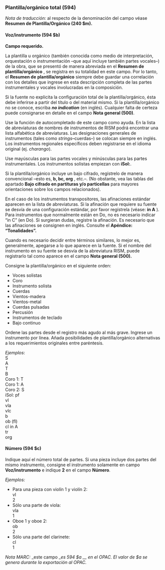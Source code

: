 ### Plantilla/orgánico total (594)

*Nota de traducción:* al respecto de la denominación del campo véase **Resumen de Plantilla/Orgánico (240 $m).**

#### Voz/instrumento (594 $b)

**Campo requerido.**

La plantilla u orgánico (también conocida como medio de interpretación, orquestación o instrumentación –que aquí incluye también partes vocales–) de la obra, que se presentó de manera abreviada en el **Resumen de**  **plantilla/orgánico** , se registra en su totalidad en este campo. Por lo tanto, el **Resumen de**  **plantilla/orgánico** siempre debe guardar una correlación con los detalles que ingrese en esta descripción completa de las partes instrumentales y vocales involucradas en la composición.

Si la fuente no explicita la configuración total de la plantilla/orgánico, ésta debe inferirse a partir del título o del material mismo. Si la plantilla/orgánico no se conoce, escriba **_no indication_** (en inglés). Cualquier falta de certeza puede consignarse en detalle en el campo **Nota general (500)**.

Use la función de autocompletado de este campo como ayuda. En la lista de abreviaturas de nombres de instrumentos de RISM podrá encontrar una lista alfabética de abreviaturas. Las designaciones generales de instrumentos (tales como _strings_–cuerdas–) se colocan siempre en inglés. Los instrumentos regionales específicos deben registrarse en el idioma original (ej. _charango_).

Use mayúsculas para las partes vocales y minúsculas para las partes instrumentales. Los instrumentos solistas empiezan con **iSol:**.

Si la plantilla/orgánico incluye un bajo cifrado, regístrelo de manera convencional –esto es, **b, bc, org** , etc.–. (No obstante, vea las tablas del apartado **Bajo cifrado en partituras y/o particellas** para mayores orientaciones sobre los campos relacionados).

En el caso de los instrumentos transpositores, las afinaciones estándar aparecen en la lista de abreviaturas. Si la afinación que requiere su fuente se desvía de una configuración estándar, por favor regístrela (véase: **in A** ). Para instrumentos que normalmente están en Do, no es necesario indicar “in C” (en Do). Si surgieran dudas, registre la afinación. Es necesario que las afinaciones se consignen en inglés. Consulte el **Apéndice: “Tonalidades”.**

Cuando es necesario decidir entre términos similares, lo mejor es, generalmente, apegarse a lo que aparece en la fuente. Si el nombre del instrumento en su fuente se desvía de la abreviatura RISM, puede registrarlo tal como aparece en el campo **Nota general (500).**

Consigne la plantilla/orgánico en el siguiente orden:

- Voces solistas
- Coro
- Instrumento solista
- Cuerdas
- Vientos-madera
- Vientos-metal
- Cuerdas pulsadas
- Percusión
- Instrumentos de teclado
- Bajo continuo

Ordene las partes desde el registro más agudo al más grave. Ingrese un instrumento por línea. Añada posibilidades de plantilla/orgánico alternativas a los requerimientos originales entre paréntesis.

_Ejemplos_:  
S  
A  
T  
B  
Coro 1: T  
Coro 1: A  
Coro 2: S   
iSol: pf   
vl   
vla   
vlc   
b   
ob (fl)   
cl in A   
tr   
org

#### Número (594 $c)

Indique aquí el número total de partes. Si una pieza incluye dos partes del mismo instrumento, consigne el instrumento solamente en campo **Voz/instrumento** e indique **2** en el campo **Número**.

_Ejemplos:_

- Para una pieza con violín 1 y violín 2:  
vl  
2
- Sólo una parte de viola:  
vla  
1
- Oboe 1 y oboe 2:  
ob  
2
- Sólo una parte del clarinete:  
cl  
1

_Nota MARC:_ _este campo  __es 594 $a __ en el OPAC. El valor de $a se genera durante la exportación al OPAC._